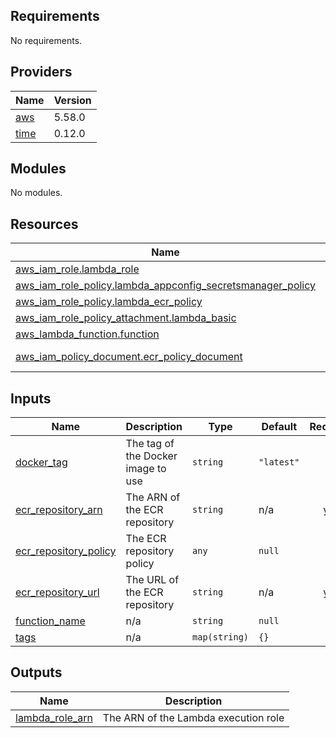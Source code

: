 <!-- BEGIN_TF_DOCS -->
## Requirements

No requirements.

## Providers

| Name | Version |
|------|---------|
| <a name="provider_aws"></a> [aws](#provider\_aws) | 5.58.0 |
| <a name="provider_time"></a> [time](#provider\_time) | 0.12.0 |

## Modules

No modules.

## Resources

| Name | Type |
|------|------|
| [aws_iam_role.lambda_role](https://registry.terraform.io/providers/hashicorp/aws/latest/docs/resources/iam_role) | resource |
| [aws_iam_role_policy.lambda_appconfig_secretsmanager_policy](https://registry.terraform.io/providers/hashicorp/aws/latest/docs/resources/iam_role_policy) | resource |
| [aws_iam_role_policy.lambda_ecr_policy](https://registry.terraform.io/providers/hashicorp/aws/latest/docs/resources/iam_role_policy) | resource |
| [aws_iam_role_policy_attachment.lambda_basic](https://registry.terraform.io/providers/hashicorp/aws/latest/docs/resources/iam_role_policy_attachment) | resource |
| [aws_lambda_function.function](https://registry.terraform.io/providers/hashicorp/aws/latest/docs/resources/lambda_function) | resource |
| [aws_iam_policy_document.ecr_policy_document](https://registry.terraform.io/providers/hashicorp/aws/latest/docs/data-sources/iam_policy_document) | data source |

## Inputs

| Name | Description | Type | Default | Required |
|------|-------------|------|---------|:--------:|
| <a name="input_docker_tag"></a> [docker\_tag](#input\_docker\_tag) | The tag of the Docker image to use | `string` | `"latest"` | no |
| <a name="input_ecr_repository_arn"></a> [ecr\_repository\_arn](#input\_ecr\_repository\_arn) | The ARN of the ECR repository | `string` | n/a | yes |
| <a name="input_ecr_repository_policy"></a> [ecr\_repository\_policy](#input\_ecr\_repository\_policy) | The ECR repository policy | `any` | `null` | no |
| <a name="input_ecr_repository_url"></a> [ecr\_repository\_url](#input\_ecr\_repository\_url) | The URL of the ECR repository | `string` | n/a | yes |
| <a name="input_function_name"></a> [function\_name](#input\_function\_name) | n/a | `string` | `null` | no |
| <a name="input_tags"></a> [tags](#input\_tags) | n/a | `map(string)` | `{}` | no |

## Outputs

| Name | Description |
|------|-------------|
| <a name="output_lambda_role_arn"></a> [lambda\_role\_arn](#output\_lambda\_role\_arn) | The ARN of the Lambda execution role |
<!-- END_TF_DOCS -->